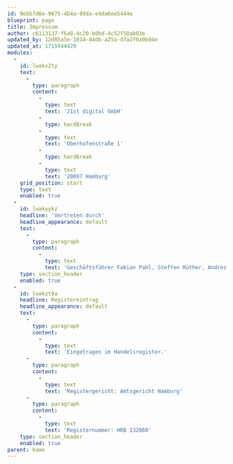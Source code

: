 ```yaml
---
id: 9ebb7d6e-9675-4b4a-99da-e4da6ee5444e
blueprint: page
title: Impressum
author: c6113137-f6a8-4c20-b0bd-4c52f58ab03e
updated_by: 12d85a5e-1014-44db-a25a-d7a2f0a9b94e
updated_at: 1715944429
modules:
  -
    id: lwakx2ty
    text:
      -
        type: paragraph
        content:
          -
            type: text
            text: '21st digital GmbH'
          -
            type: hardBreak
          -
            type: text
            text: 'Oberhafenstraße 1'
          -
            type: hardBreak
          -
            type: text
            text: '20097 Hamburg'
    grid_position: start
    type: text
    enabled: true
  -
    id: lwakyykz
    headline: 'Vertreten durch'
    headline_appearance: default
    text:
      -
        type: paragraph
        content:
          -
            type: text
            text: 'Geschäftsführer Fabian Pahl, Steffen Rüther, Andres Stennert'
    type: section_header
    enabled: true
  -
    id: lwakzt9a
    headline: Registereintrag
    headline_appearance: default
    text:
      -
        type: paragraph
        content:
          -
            type: text
            text: 'Eingetragen im Handelsregister.'
      -
        type: paragraph
        content:
          -
            type: text
            text: 'Registergericht: Amtsgericht Hamburg'
      -
        type: paragraph
        content:
          -
            type: text
            text: 'Registernummer: HRB 132060'
    type: section_header
    enabled: true
parent: home
---
```

